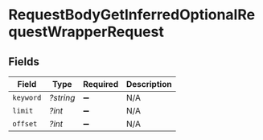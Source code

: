 # RequestBodyGetInferredOptionalRequestWrapperRequest


## Fields

| Field              | Type               | Required           | Description        |
| ------------------ | ------------------ | ------------------ | ------------------ |
| `keyword`          | *?string*          | :heavy_minus_sign: | N/A                |
| `limit`            | *?int*             | :heavy_minus_sign: | N/A                |
| `offset`           | *?int*             | :heavy_minus_sign: | N/A                |